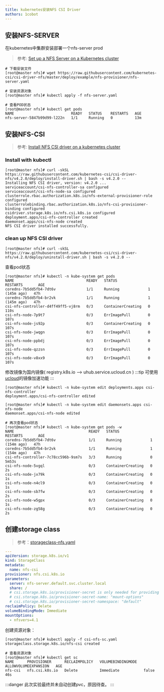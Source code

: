 ```yaml
---
title: kubernetes安装NFS CSI Driver
authors: 1cobot
---
```

## 安装NFS-SERVER
     
在kubernetes中集群安装部署一个nfs-server prod
      
> 参考: [Set up a NFS Server on a Kubernetes cluster](https://github.com/kubernetes-csi/csi-driver-nfs/blob/master/deploy/example/nfs-provisioner/README.md)

```shell
# 下载安装文件
[root@master nfs]# wget https://raw.githubusercontent.com/kubernetes-csi/csi-driver-nfs/master/deploy/example/nfs-provisioner/nfs-server.yaml

# 安装资源对象
[root@master nfs]# kubectl apply -f nfs-server.yaml

# 查看POD状态
[root@master nfs]# kubectl get pods 
NAME                          READY   STATUS    RESTARTS   AGE
nfs-server-5847b99d99-l222n   1/1     Running   0          13m
```
     
## 安装NFS-CSI
> 参考: [Install NFS CSI driver on a kubernetes cluster](https://github.com/kubernetes-csi/csi-driver-nfs/blob/master/docs/install-csi-driver-v4.2.0.md)

### Install with kubectl
```shell
[root@master nfs]# curl -skSL https://raw.githubusercontent.com/kubernetes-csi/csi-driver-nfs/v4.2.0/deploy/install-driver.sh | bash -s v4.2.0 --
Installing NFS CSI driver, version: v4.2.0 ...
serviceaccount/csi-nfs-controller-sa configured
serviceaccount/csi-nfs-node-sa configured
clusterrole.rbac.authorization.k8s.io/nfs-external-provisioner-role configured
clusterrolebinding.rbac.authorization.k8s.io/nfs-csi-provisioner-binding configured
csidriver.storage.k8s.io/nfs.csi.k8s.io configured
deployment.apps/csi-nfs-controller created
daemonset.apps/csi-nfs-node created
NFS CSI driver installed successfully.
```

### clean up NFS CSI driver
```shell
[root@master nfs]# curl -skSL https://raw.githubusercontent.com/kubernetes-csi/csi-driver-nfs/v4.2.0/deploy/uninstall-driver.sh | bash -s v4.2.0 --
```
     
查看pod状态
    
```shell
[root@master nfs]# kubectl -n kube-system get pods 
NAME                                 READY   STATUS              RESTARTS       AGE
coredns-7b5dd5fb4-7dt6v              1/1     Running             1 (145m ago)   47h
coredns-7b5dd5fb4-br2vk              1/1     Running             1 (145m ago)   47h
csi-nfs-controller-d4ff49ff5-vj8rm   0/3     ContainerCreating   0              110s
csi-nfs-node-7p9t7                   0/3     ErrImagePull        0              107s
csi-nfs-node-js92p                   0/3     ContainerCreating   0              107s
csi-nfs-node-jwqgn                   0/3     ErrImagePull        0              107s
csi-nfs-node-ppbdj                   0/3     ErrImagePull        0              107s
csi-nfs-node-qzzsn                   0/3     ErrImagePull        0              107s
csi-nfs-node-v8xx9                   0/3     ErrImagePull        0              107s
```
     
修改镜像为国内镜像( registry.k8s.io --> uhub.service.ucloud.cn )
:::tip
可使用[ucloud](https://console.ucloud.cn/dashboard)的镜像加速功能
:::
    
```shell
[root@master nfs]# kubectl -n kube-system edit deployments.apps csi-nfs-controller 
deployment.apps/csi-nfs-controller edited

[root@master nfs]# kubectl -n kube-system edit daemonsets.apps csi-nfs-node 
daemonset.apps/csi-nfs-node edited
```

```shell
# 再次查看pod状态
[root@master nfs]# kubectl -n kube-system get pods -w
NAME                                  READY   STATUS              RESTARTS       AGE
coredns-7b5dd5fb4-7dt6v               1/1     Running             1 (154m ago)   47h
coredns-7b5dd5fb4-br2vk               1/1     Running             1 (154m ago)   47h
csi-nfs-controller-7c78cc596b-9sm7s   3/3     Running             0              5m53s
csi-nfs-node-5vgql                    0/3     ContainerCreating   0              2s
csi-nfs-node-jx79k                    0/3     ContainerCreating   0              1s
csi-nfs-node-n4cl9                    0/3     ContainerCreating   0              1s
csi-nfs-node-sb7fw                    0/3     ContainerCreating   0              2s
csi-nfs-node-w5gpx                    0/3     ContainerCreating   0              1s
csi-nfs-node-zg58g                    0/3     ContainerCreating   0              2s
```

## 创建storage class
> 参考：[storageclass-nfs.yaml](https://github.com/kubernetes-csi/csi-driver-nfs/blob/master/deploy/example/storageclass-nfs.yaml)
```yaml 
---
apiVersion: storage.k8s.io/v1
kind: StorageClass
metadata:
  name: nfs-csi
provisioner: nfs.csi.k8s.io
parameters:
  server: nfs-server.default.svc.cluster.local
  share: /
  # csi.storage.k8s.io/provisioner-secret is only needed for providing mountOptions in DeleteVolume
  # csi.storage.k8s.io/provisioner-secret-name: "mount-options"
  # csi.storage.k8s.io/provisioner-secret-namespace: "default"
reclaimPolicy: Delete
volumeBindingMode: Immediate
mountOptions:
  - nfsvers=4.1
```
    
创建资源对象：   
```shell
[root@master nfs]# kubectl apply -f csi-nfs-sc.yaml 
storageclass.storage.k8s.io/nfs-csi created

# 查看资源对象
[root@master nfs]# kubectl get sc
NAME      PROVISIONER      RECLAIMPOLICY   VOLUMEBINDINGMODE   ALLOWVOLUMEEXPANSION   AGE
nfs-csi   nfs.csi.k8s.io   Delete          Immediate           false                  46s
```

:::danger
此次实验最终并未自动创建pvc，原因待查。
:::